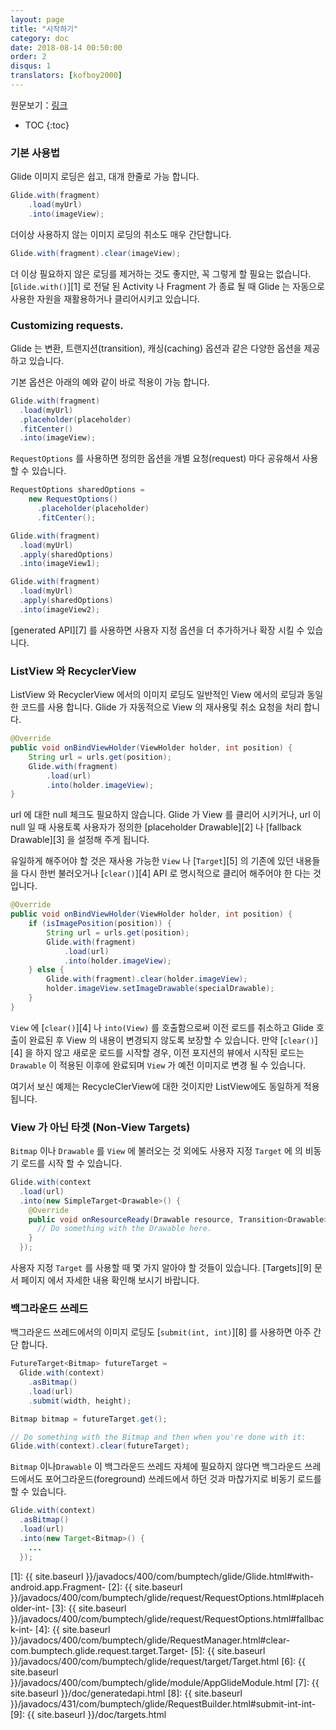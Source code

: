 ```yaml
---
layout: page
title: "시작하기"
category: doc
date: 2018-08-14 00:50:00
order: 2
disqus: 1
translators: [kofboy2000]
---
```


원문보기：[링크](http://bumptech.github.io/glide/doc/getting-started.html)

* TOC
{:toc}

### 기본 사용법

Glide 이미지 로딩은 쉽고, 대개 한줄로 가능 합니다.

```java
Glide.with(fragment)
    .load(myUrl)
    .into(imageView);
```

더이상 사용하지 않는 이미지 로딩의 취소도 매우 간단합니다.

```java
Glide.with(fragment).clear(imageView);
```

더 이상 필요하지 않은 로딩를 제거하는 것도 좋지만, 꼭 그렇게 할 필요는 없습니다. [``Glide.with()``][1] 로 전달 된 Activity 나 Fragment 가 종료 될 때 Glide 는 자동으로 사용한 자원을 재활용하거나 클리어시키고 있습니다.

### Customizing requests.

Glide 는 변환, 트랜지션(transition), 캐싱(caching) 옵션과 같은 다양한 옵션을 제공하고 있습니다.

기본 옵션은 아래의 예와 같이 바로 적용이 가능 합니다.

```java
Glide.with(fragment)
  .load(myUrl)
  .placeholder(placeholder)
  .fitCenter()
  .into(imageView);
```

`RequestOptions` 를 사용하면 정의한 옵션을 개별 요청(request) 마다 공유해서 사용 할 수 있습니다.

```java
RequestOptions sharedOptions =
    new RequestOptions()
      .placeholder(placeholder)
      .fitCenter();

Glide.with(fragment)
  .load(myUrl)
  .apply(sharedOptions)
  .into(imageView1);

Glide.with(fragment)
  .load(myUrl)
  .apply(sharedOptions)
  .into(imageView2);
```

[generated API][7] 를 사용하면 사용자 지정 옵션을 더 추가하거나 확장 시킬 수 있습니다.

### ListView 와 RecyclerView

ListView 와 RecyclerView 에서의 이미지 로딩도 일반적인 View 에서의 로딩과 동일한 코드를 사용 합니다. Glide 가 자동적으로 View 의 재사용및 취소 요청을 처리 합니다.

```java
@Override
public void onBindViewHolder(ViewHolder holder, int position) {
    String url = urls.get(position);
    Glide.with(fragment)
        .load(url)
        .into(holder.imageView);
}
```

url 에 대한 null 체크도 필요하지 않습니다. Glide 가 View 를 클리어 시키거나, url 이 null 일 때 사용토록 사용자가 정의한 [placeholder Drawable][2] 나 [fallback Drawable][3] 을 설정해 주게 됩니다.

유일하게 해주어야 할 것은 재사용 가능한 ``View`` 나 [``Target``][5] 의 기존에 있던 내용들을 다시 한번 불러오거나 [``clear()``][4] API 로 명시적으로 클리어 해주어야 한 다는 것 입니다.

```java
@Override
public void onBindViewHolder(ViewHolder holder, int position) {
    if (isImagePosition(position)) {
        String url = urls.get(position);
        Glide.with(fragment)
            .load(url)
            .into(holder.imageView);
    } else {
        Glide.with(fragment).clear(holder.imageView);
        holder.imageView.setImageDrawable(specialDrawable);
    }
}
```

``View`` 에 [``clear()``][4] 나 ``into(View)`` 를 호출함으로써 이전 로드를 취소하고 Glide 호출이 완료된 후 View 의 내용이 변경되지 않도록 보장할 수 있습니다. 만약 [``clear()``][4] 을 하지 않고 새로운 로드를 시작할 경우, 이전 포지션의 뷰에서 시작된 로드는 ``Drawable`` 이 적용된 이후에 완료되며 ``View`` 가 예전 이미지로 변경 될 수 있습니다.

여기서 보신 예제는 RecycleClerView에 대한 것이지만 ListView에도 동일하게 적용 됩니다.

### View 가 아닌 타겟 (Non-View Targets)

``Bitmap`` 이나 ``Drawable`` 를 ``View`` 에 불러오는 것 외에도 사용자 지정 ``Target`` 에 의 비동기 로드를 시작 할 수 있습니다.

```java
Glide.with(context
  .load(url)
  .into(new SimpleTarget<Drawable>() {
    @Override
    public void onResourceReady(Drawable resource, Transition<Drawable> transition) {
      // Do something with the Drawable here.
    }
  });
```

사용자 지정 ``Target`` 를 사용할 때 몇 가지 알아야 할 것들이 있습니다. [Targets][9] 문서 페이지 에서 자세한 내용 확인해 보시기 바랍니다.

### 백그라운드 쓰레드

백그라운드 쓰레드에서의 이미지 로딩도 [``submit(int, int)``][8] 를 사용하면 아주 간단 합니다.

```java
FutureTarget<Bitmap> futureTarget =
  Glide.with(context)
    .asBitmap()
    .load(url)
    .submit(width, height);

Bitmap bitmap = futureTarget.get();

// Do something with the Bitmap and then when you're done with it:
Glide.with(context).clear(futureTarget);
```

``Bitmap`` 이나``Drawable`` 이 백그라운드 쓰레드 자체에 필요하지 않다면 백그라운드 쓰레드에서도 포어그라운드(foreground) 쓰레드에서 하던 것과 마찮가지로 비동기 로드를 할 수 있습니다.

```java
Glide.with(context)
  .asBitmap()
  .load(url)
  .into(new Target<Bitmap>() {
    ...
  });
```

[1]: {{ site.baseurl }}/javadocs/400/com/bumptech/glide/Glide.html#with-android.app.Fragment-
[2]: {{ site.baseurl }}/javadocs/400/com/bumptech/glide/request/RequestOptions.html#placeholder-int-
[3]: {{ site.baseurl }}/javadocs/400/com/bumptech/glide/request/RequestOptions.html#fallback-int-
[4]: {{ site.baseurl }}/javadocs/400/com/bumptech/glide/RequestManager.html#clear-com.bumptech.glide.request.target.Target-
[5]: {{ site.baseurl }}/javadocs/400/com/bumptech/glide/request/target/Target.html
[6]: {{ site.baseurl }}/javadocs/400/com/bumptech/glide/module/AppGlideModule.html
[7]: {{ site.baseurl }}/doc/generatedapi.html
[8]: {{ site.baseurl }}/javadocs/431/com/bumptech/glide/RequestBuilder.html#submit-int-int-
[9]: {{ site.baseurl }}/doc/targets.html
